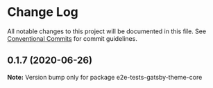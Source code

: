 # Change Log

All notable changes to this project will be documented in this file.
See [Conventional Commits](https://conventionalcommits.org) for commit guidelines.

## 0.1.7 (2020-06-26)

**Note:** Version bump only for package e2e-tests-gatsby-theme-core
